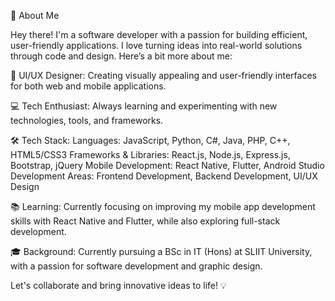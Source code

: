 👋 About Me

Hey there! I'm a software developer with a passion for building efficient, user-friendly applications. I love turning ideas into real-world solutions through code and design. Here’s a bit more about me:

🎨 UI/UX Designer:
Creating visually appealing and user-friendly interfaces for both web and mobile applications.

💻 Tech Enthusiast:
Always learning and experimenting with new technologies, tools, and frameworks.

🛠️ Tech Stack:
Languages: JavaScript, Python, C#, Java, PHP, C++, HTML5/CSS3
Frameworks & Libraries: React.js, Node.js, Express.js, Bootstrap, jQuery
Mobile Development: React Native, Flutter, Android Studio
Development Areas: Frontend Development, Backend Development, UI/UX Design

📚 Learning:
Currently focusing on improving my mobile app development skills with React Native and Flutter, while also exploring full-stack development.

🎓 Background:
Currently pursuing a BSc in IT (Hons) at SLIIT University, with a passion for software development and graphic design.

Let's collaborate and bring innovative ideas to life! 💡

